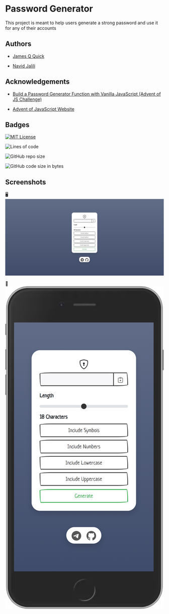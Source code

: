 
# Password Generator

This project is meant to help users generate a strong password and use it for any of their accounts



## Authors

- [James Q Quick](https://github.com/jamesqquick)

- [Navid Jalili](https://github.com/Navid-JL)

## Acknowledgements

 - [Build a Password Generator Function with Vanilla JavaScript (Advent of JS Challenge)](https://www.youtube.com/watch?v=O-79Cb5s9U4)

 - [Advent of JavaScript Website](https://www.adventofjs.com/)
## Badges

[![MIT License](https://img.shields.io/badge/License-MIT-blue?style=for-the-badge)](https://github.com/tterb/atomic-design-ui/blob/master/LICENSEs)

![Lines of code](https://img.shields.io/tokei/lines/github/Navid-JL/passwordGenerator?style=for-the-badge)

![GitHub repo size](https://img.shields.io/github/repo-size/Navid-JL/passwordGenerator?style=for-the-badge)

![GitHub code size in bytes](https://img.shields.io/github/languages/code-size/Navid-JL/passwordGenerator?style=for-the-badge)
## Screenshots

:desktop_computer:
![Desktop Version](https://github.com/Navid-JL/passwordGenerator/blob/main/img/desktop.jpg?raw=true)

:iphone:	
![Desktop Version](https://github.com/Navid-JL/passwordGenerator/blob/main/img/mobile.png?raw=true)
